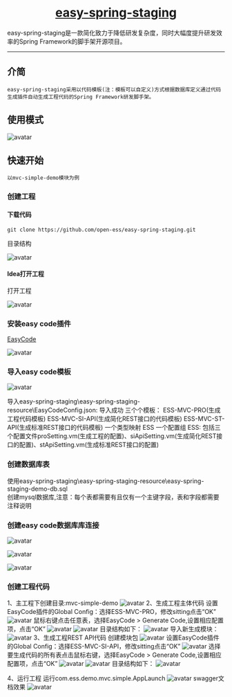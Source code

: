 <h1 align="center"><a href="https://github.com/easy-spring-staging/easy-spring-staging" target="_blank">easy-spring-staging</a></h1>
    easy-spring-staging是一款简化致力于降低研发复杂度，同时大幅度提升研发效率的Spring Framework的脚手架开源项目。

------------------------------

## 介简
    easy-spring-staging采用以代码模板(注：模板可以自定义)方式根据数据库定义通过代码生成插件自动生成工程代码的Spring Framework研发脚手架。
##  使用模式
![avatar](http://m.qpic.cn/psc?/V51ZBlr00lMhVT1pEITA4aBZaC1BLPNL/6tCTPh7N*X6CBkvkDvKlZR5IBwpVZY1uGj5Pa8t7wI8KvT0qiHckm0WtS.XqFc4kGLb5FFBGeX1xJrQNq6A4fYEuncm2iOOqiSBJMjzgnAg!/b&bo=mQNLAQAAAAADB*I!&rf=viewer_4)

##  快速开始
    以mvc-simple-demo模块为例
### 创建工程
#### 下载代码
    git clone https://github.com/open-ess/easy-spring-staging.git

目录结构  

![avatar](http://a1.qpic.cn/psc?/V51ZBlr00lMhVT1pEITA4aBZaC1BLPNL/6tCTPh7N*X6CBkvkDvKlZcXN.XPFSGOit.rV1XW0x7KYlrzZrzfRG0jaPqPFboICyJrA9ZWY.U.xirnct6gY*EyTKULStj*DFnake*GGEbI!/c&ek=1&kp=1&pt=0&bo=gASIAgAAAAADFzw!&tl=1&vuin=17440478&tm=1664809200&dis_t=1664812660&dis_k=ac7a74b30bbb7b4ecaccea57ce2bb802&sce=60-2-2&rf=viewer_4)

#### Idea打开工程
打开工程

![avatar](http://m.qpic.cn/psc?/V51ZBlr00lMhVT1pEITA4aBZaC1BLPNL/6tCTPh7N*X6CBkvkDvKlZdrAPBTZ8erFewr1mcO9mRVFZh1os.b0mJwVQgxkGJaZFGLz3JB5InqJWo.DCapZ*byhmR6bI*IE2tBe4Ugofas!/b&bo=QQc4BAAAAAADB1g!&rf=viewer_4)
### 安装easy code插件
<a href="https://github.com/makejavas/EasyCode" target="_blank">EasyCode</a>

![avatar](http://m.qpic.cn/psc?/V51ZBlr00lMhVT1pEITA4aBZaC1BLPNL/6tCTPh7N*X6CBkvkDvKlZZW7cJofVS.tCnuK*8Hm03pohla4EscjjWogzhSuSXOUMuZZIZJLfjWg.3Sv9byFYNFQTdpq8uUePBhtuHP9t*0!/b&bo=fAcTBHwHEwQDByI!&rf=viewer_4)
### 导入easy code模板
![avatar](http://m.qpic.cn/psc?/V51ZBlr00lMhVT1pEITA4aBZaC1BLPNL/6tCTPh7N*X6CBkvkDvKlZTx*YdXVhm3CT98lsmgx8vMzCG7NvTCu0O2GZl3NS380zh953tVRTOPJtfSb7Ze4fXoZlsSNQ8LRZUIQJUQyn3s!/b&bo=gAcaBIAHGgQDFzI!&rf=viewer_4)

导入easy-spring-staging\easy-spring-staging-resource\EasyCodeConfig.json:
导入成功
    三个个模板：
        ESS-MVC-PRO(生成工程代码模板)
        ESS-MVC-SI-API(生成简化REST接口的代码模板)
        ESS-MVC-ST-API(生成标准REST接口的代码模板)
    一个类型映射
        ESS
    一个配置组
        ESS: 包括三个配置文件proSetting.vm(生成工程的配置)、siApiSetting.vm(生成简化REST接口的配置)、stApiSetting.vm(生成标准REST接口的配置)


### 创建数据库表
使用easy-spring-staging\easy-spring-staging-resource\easy-spring-staging-demo-db.sql  
创建mysql数据库,注意：每个表都需要有且仅有一个主键字段，表和字段都需要注释说明  

### 创建easy code数据库库连接
![avatar](http://m.qpic.cn/psc?/V51ZBlr00lMhVT1pEITA4aBZaC1BLPNL/6tCTPh7N*X6CBkvkDvKlZX1wPG5twXQL8bKNcIAqWShyyCKBajYkJXmtl*XbHagq05RN6UfYx6t8LNTOB5MwO*.D1EQkooAIV1vi3dh.yz8!/b&bo=gAciBAAAAAADB4M!&rf=viewer_4)  
  
  
![avatar](http://m.qpic.cn/psc?/V51ZBlr00lMhVT1pEITA4aBZaC1BLPNL/6tCTPh7N*X6CBkvkDvKlZSz1WWa1FSjj4m1BrhPRSnCwPmUbfN.nRpLawgMM4OnhoYsRyf.C0fZb7KmbumpcNTcEuZkJ1dV5BZN3I45inSI!/b&bo=gAciBAAAAAADF5M!&rf=viewer_4)  
  
  
![avatar](http://m.qpic.cn/psc?/V51ZBlr00lMhVT1pEITA4aBZaC1BLPNL/6tCTPh7N*X6CBkvkDvKlZXVLp04nV8wz3kJyNEsphBVHbZKmnamc65RLDa2*QC3WvNeXeRogOapreWFIMze.yZwJkexK7CjfxGd4UKvmd10!/b&bo=gAciBAAAAAADF5M!&rf=viewer_4)  


### 创建工程代码
1、主工程下创建目录:mvc-simple-demo
![avatar](http://m.qpic.cn/psc?/V51ZBlr00lMhVT1pEITA4aBZaC1BLPNL/6tCTPh7N*X6CBkvkDvKlZT.uvI.fDG76r3SFRcmeYBpi7P*rDn4eEeN3B0T7SLidK1VGq1tgfLMTJyWjuenEanraI5v*U7ILBfTiZvV4WFk!/b&bo=gAciBIAHIgQDByI!&rf=viewer_4)
2、生成工程主体代码
设置EasyCode插件的Global Config：选择ESS-MVC-PRO，修改sitting点击“OK”
![avatar](http://m.qpic.cn/psc?/V51ZBlr00lMhVT1pEITA4aBZaC1BLPNL/6tCTPh7N*X6CBkvkDvKlZW8en4BKHcBZeZRngt8WT2.JlUV5Pny.1muimMsfEM9PzFrT95.KadCtmriCzfq..rd660b73AyQBmBIjJAWDbY!/b&bo=gAcaBIAHGgQDByI!&rf=viewer_4)
鼠标右键点击任意表，选择EasyCode > Generate Code,设置相应配置项，点击“OK”
![avatar](http://m.qpic.cn/psc?/V51ZBlr00lMhVT1pEITA4aBZaC1BLPNL/6tCTPh7N*X6CBkvkDvKlZRxlZxVwtyQEOwvF2REu1hpwtPm2xPHcnkIG0JftSql7K.Q716DiqZ2LpPMksckaP0LQOr9W80YRj8y.g4.lbh8!/b&bo=gAciBIAHIgQDByI!&rf=viewer_4)
![avatar](http://m.qpic.cn/psc?/V51ZBlr00lMhVT1pEITA4aBZaC1BLPNL/6tCTPh7N*X6CBkvkDvKlZSukXgc.vlFVD5N10pfApSOgAj4KhO5t8*82QeAjgVlOR3reN8Tcrc9R83g1u2VC4cqDC4aaJ3*7cFSaRuhDM7o!/b&bo=gAciBIAHIgQDJwI!&rf=viewer_4)
目录结构如下：
![avatar](http://m.qpic.cn/psc?/V51ZBlr00lMhVT1pEITA4aBZaC1BLPNL/6tCTPh7N*X6CBkvkDvKlZcqKzmn3eo2Z2MlP*.SXWBBXSoHuTLJ5L1Tngpkk6Rs7m25aiy3kgt0iv2lYOwycV*DS7b*49Oi0GziVLtc8XJY!/b&bo=gAciBIAHIgQDByI!&rf=viewer_4)
导入新生成模块：
![avatar](http://m.qpic.cn/psc?/V51ZBlr00lMhVT1pEITA4aBZaC1BLPNL/6tCTPh7N*X6CBkvkDvKlZZZQKZKFnXfKpq6wEPBskzbxC98VmRJtb48GgWbzGY.YKZCtfoD3eP9JT7rO.9QHUE0p4elogBA1Y7Qdaqr4J2Q!/b&bo=gAciBIAHIgQDByI!&rf=viewer_4)
3、生成工程REST API代码
创建模块包
![avatar](http://m.qpic.cn/psc?/V51ZBlr00lMhVT1pEITA4aBZaC1BLPNL/6tCTPh7N*X6CBkvkDvKlZTaAlSpLL1tI7OnB2TFgkoxM3MaL0ojLlZT3o.QQX1ZrFrzpJkJ5V31rxLOObNNP72fNTRvgHtKdLXYF85DcWJA!/b&bo=gAciBIAHIgQDByI!&rf=viewer_4)
设置EasyCode插件的Global Config：选择ESS-MVC-SI-API，修改sitting点击“OK”
![avatar](http://m.qpic.cn/psc?/V51ZBlr00lMhVT1pEITA4aBZaC1BLPNL/6tCTPh7N*X6CBkvkDvKlZQms4cV7gvsfHG2PGxSHh8UXkCVLCZEGQ4CEB1*tJUKBIaMHMjBZ4wWdbZ2LI5UV7v2*PNE3s3y6tff8ocRZqkg!/b&bo=gAcaBIAHGgQDByI!&rf=viewer_4)
选择要生成代码的所有表点击鼠标右键，选择EasyCode > Generate Code,设置相应配置项，点击“OK”
![avatar](http://m.qpic.cn/psc?/V51ZBlr00lMhVT1pEITA4aBZaC1BLPNL/6tCTPh7N*X6CBkvkDvKlZfKuLr*bCW0NCJ8srjiCK61MetREKzzY*s8poi1mR*fcOqhVXivROQV1vV7pBDyeQplHhgF3oSp5iTsKXOUj.6g!/b&bo=gAciBIAHIgQDByI!&rf=viewer_4)
![avatar](http://m.qpic.cn/psc?/V51ZBlr00lMhVT1pEITA4aBZaC1BLPNL/6tCTPh7N*X6CBkvkDvKlZWdhYilzicUzGMtjAYuzV*QUA9AbhQgKAMxdPOGuF6BBhQXKd.rh1VSVbD41KBhQwpk5X3GdpFn47sgnEop49uk!/b&bo=gAciBIAHIgQDFzI!&rf=viewer_4)
目录结构如下：
![avatar](http://m.qpic.cn/psc?/V51ZBlr00lMhVT1pEITA4aBZaC1BLPNL/6tCTPh7N*X6CBkvkDvKlZRxafLlghpN0NEOb3OCJjz.nSceheUn8FYylSntIHDlRrA5zGO5onRgX7fjsNV*xDPce*o9w*3BmvafwiANJT04!/b&bo=gAciBIAHIgQDFzI!&rf=viewer_4)

4、运行工程
运行com.ess.demo.mvc.simple.AppLaunch
![avatar](http://m.qpic.cn/psc?/V51ZBlr00lMhVT1pEITA4aBZaC1BLPNL/6tCTPh7N*X6CBkvkDvKlZaO7ezxGUpHo42HtirMY5Uh.L3m05TZ3FjaAYNoSqPhzxlyBd6pPr3Xj4DCfimBxsg44vEcp4n0f.ox3zoubis4!/b&bo=gAciBIAHIgQDByI!&rf=viewer_4)
swagger文档效果
![avatar](http://m.qpic.cn/psc?/V51ZBlr00lMhVT1pEITA4aBZaC1BLPNL/6tCTPh7N*X6CBkvkDvKlZcoxHpS4OQhdJaB*b9xRhqXOFaKJElc0Oiq0lSbzAAQnKtLsGVrqi*7u9wM5OnYk5CtfbTEZUrW7zrF4sZ7LpKI!/b&bo=cAcQBHAHEAQDFzI!&rf=viewer_4)


